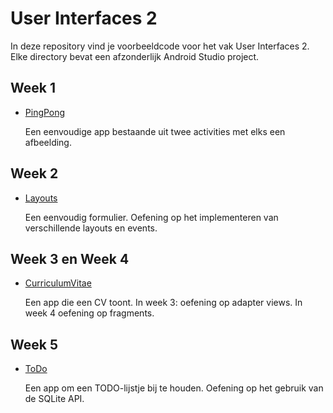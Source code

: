 # User Interfaces 2

In deze repository vind je voorbeeldcode voor het vak User Interfaces 2. Elke directory bevat een afzonderlijk Android Studio project.

## Week 1

- [PingPong](PingPong)

  Een eenvoudige app bestaande uit twee activities met elks een afbeelding.

## Week 2

- [Layouts](Layouts)

  Een eenvoudig formulier. Oefening op het implementeren van verschillende layouts en events.

## Week 3 en Week 4

- [CurriculumVitae](CurriculumVitae)

  Een app die een CV toont. In week 3: oefening op adapter views. In week 4 oefening op fragments.

## Week 5

- [ToDo](ToDo)

  Een app om een TODO-lijstje bij te houden. Oefening op het gebruik van de SQLite API.
